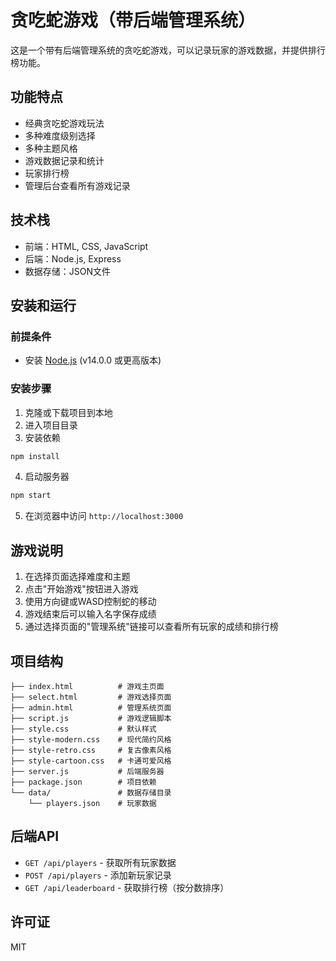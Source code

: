 # 贪吃蛇游戏（带后端管理系统）

这是一个带有后端管理系统的贪吃蛇游戏，可以记录玩家的游戏数据，并提供排行榜功能。

## 功能特点

- 经典贪吃蛇游戏玩法
- 多种难度级别选择
- 多种主题风格
- 游戏数据记录和统计
- 玩家排行榜
- 管理后台查看所有游戏记录

## 技术栈

- 前端：HTML, CSS, JavaScript
- 后端：Node.js, Express
- 数据存储：JSON文件

## 安装和运行

### 前提条件

- 安装 [Node.js](https://nodejs.org/) (v14.0.0 或更高版本)

### 安装步骤

1. 克隆或下载项目到本地
2. 进入项目目录
3. 安装依赖

```bash
npm install
```

4. 启动服务器

```bash
npm start
```

5. 在浏览器中访问 `http://localhost:3000`

## 游戏说明

1. 在选择页面选择难度和主题
2. 点击"开始游戏"按钮进入游戏
3. 使用方向键或WASD控制蛇的移动
4. 游戏结束后可以输入名字保存成绩
5. 通过选择页面的"管理系统"链接可以查看所有玩家的成绩和排行榜

## 项目结构

```
├── index.html          # 游戏主页面
├── select.html         # 游戏选择页面
├── admin.html          # 管理系统页面
├── script.js           # 游戏逻辑脚本
├── style.css           # 默认样式
├── style-modern.css    # 现代简约风格
├── style-retro.css     # 复古像素风格
├── style-cartoon.css   # 卡通可爱风格
├── server.js           # 后端服务器
├── package.json        # 项目依赖
└── data/               # 数据存储目录
    └── players.json    # 玩家数据
```

## 后端API

- `GET /api/players` - 获取所有玩家数据
- `POST /api/players` - 添加新玩家记录
- `GET /api/leaderboard` - 获取排行榜（按分数排序）

## 许可证

MIT